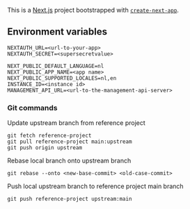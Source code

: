 This is a [Next.js](https://nextjs.org/) project bootstrapped with [`create-next-app`](https://github.com/vercel/next.js/tree/canary/packages/create-next-app).

## Environment variables

```
NEXTAUTH_URL=<url-to-your-app>
NEXTAUTH_SECRET=<supersecretvalue>

NEXT_PUBLIC_DEFAULT_LANGUAGE=nl
NEXT_PUBLIC_APP_NAME=<app name>
NEXT_PUBLIC_SUPPORTED_LOCALES=nl,en
INSTANCE_ID=<instance id>
MANAGEMENT_API_URL=<url-to-the-management-api-server>
```

### Git commands

Update upstream branch from reference project

```
git fetch reference-project
git pull reference-project main:upstream
git push origin upstream
```

Rebase local branch onto upstream branch

```
git rebase --onto <new-base-commit> <old-case-commit>
```

Push local upstream branch to reference project main branch

```
git push reference-project upstream:main
```

```
